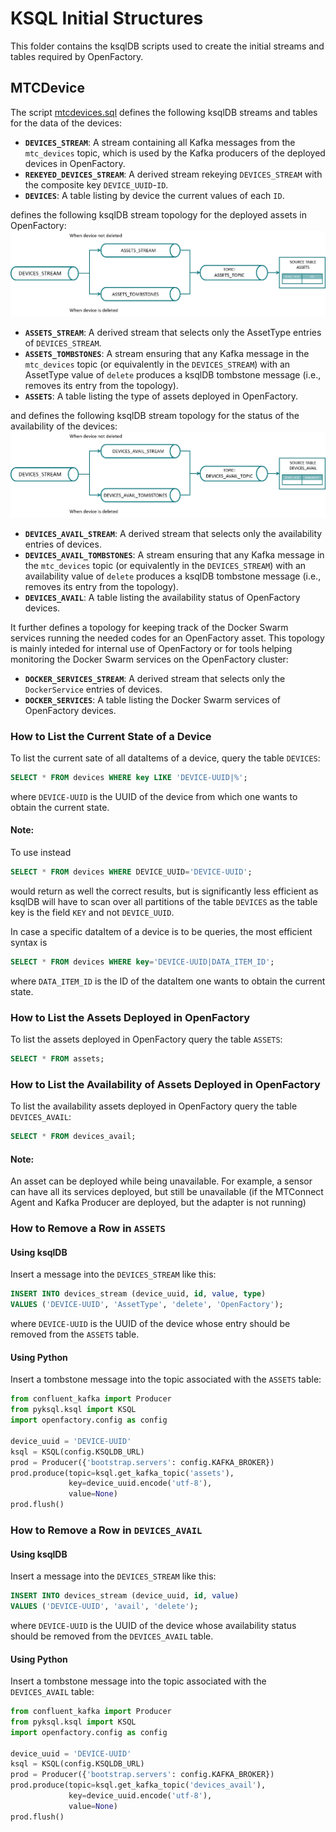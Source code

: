 # KSQL Initial Structures  

This folder contains the ksqlDB scripts used to create the initial streams and tables required by OpenFactory.  

## MTCDevice  

The script [mtcdevices.sql](mtcdevices.sql) defines the following ksqlDB streams and tables for the data of the devices:  

- **`DEVICES_STREAM`**: A stream containing all Kafka messages from the `mtc_devices` topic, which is used by the Kafka producers of the deployed devices in OpenFactory.
- **`REKEYED_DEVICES_STREAM`**: A derived stream rekeying `DEVICES_STREAM` with the composite key `DEVICE_UUID`-`ID`.
- **`DEVICES`**: A table listing by device the current values of each `ID`.

defines the following ksqlDB stream topology for the deployed assets in OpenFactory:
![Stream processing topology for deployed assets](assets_stream_topology.png)
- **`ASSETS_STREAM`**: A derived stream that selects only the AssetType entries of `DEVICES_STREAM`.
- **`ASSETS_TOMBSTONES`**: A stream ensuring that any Kafka message in the `mtc_devices` topic (or equivalently in the `DEVICES_STREAM`) with an AssetType value of `delete` produces a ksqlDB tombstone message (i.e., removes its entry from the topology).
- **`ASSETS`**: A table listing the type of assets deployed in OpenFactory.

and defines the following ksqlDB stream topology for the status of the availability of the devices:
![Stream processing topology for device availability status](devices_avail_stream_topology.png) 
- **`DEVICES_AVAIL_STREAM`**: A derived stream that selects only the availability entries of devices.
- **`DEVICES_AVAIL_TOMBSTONES`**: A stream ensuring that any Kafka message in the `mtc_devices` topic (or equivalently in the `DEVICES_STREAM`) with an availability value of `delete` produces a ksqlDB tombstone message (i.e., removes its entry from the topology).
- **`DEVICES_AVAIL`**: A table listing the availability status of OpenFactory devices.

It further defines a topology for keeping track of the Docker Swarm services running the needed codes for an OpenFactory asset. This topology is mainly inteded for internal use of OpenFactory or for tools helping monitoring the Docker Swarm services on the OpenFactory cluster:
- **`DOCKER_SERVICES_STREAM`**: A derived stream that selects only the `DockerService` entries of devices.
- **`DOCKER_SERVICES`**: A table listing the Docker Swarm services of OpenFactory devices.

### How to List the Current State of a Device

To list the current sate of all dataItems of a device, query the table `DEVICES`:

```sql
SELECT * FROM devices WHERE key LIKE 'DEVICE-UUID|%';
```
where `DEVICE-UUID` is the UUID of the device from which one wants to obtain the current state.

#### Note: 
To use instead
```sql
SELECT * FROM devices WHERE DEVICE_UUID='DEVICE-UUID';
```
would return as well the correct results, but is significantly less efficient as ksqlDB will have to scan over all
partitions of the table `DEVICES` as the table key is the field `KEY` and not `DEVICE_UUID`.

In case a specific dataItem of a device is to be queries, the most efficient syntax is
```sql
SELECT * FROM devices WHERE key='DEVICE-UUID|DATA_ITEM_ID';
```
where `DATA_ITEM_ID` is the ID of the dataItem one wants to obtain the current state.

### How to List the Assets Deployed in OpenFactory
To list the assets deployed in OpenFactory query the table `ASSETS`:
```sql
SELECT * FROM assets;
```

### How to List the Availability of Assets Deployed in OpenFactory
To list the availability assets deployed in OpenFactory query the table `DEVICES_AVAIL`:
```sql
SELECT * FROM devices_avail;
```

#### Note:
An asset can be deployed while being unavailable. For example, a sensor can have all its services deployed,
but still be unavailable (if the MTConnect Agent and Kafka Producer are deployed, but the adapter is not running)

### How to Remove a Row in `ASSETS`  

#### Using ksqlDB  

Insert a message into the `DEVICES_STREAM` like this:  

```sql
INSERT INTO devices_stream (device_uuid, id, value, type)
VALUES ('DEVICE-UUID', 'AssetType', 'delete', 'OpenFactory');
```

where `DEVICE-UUID` is the UUID of the device whose entry should be removed from the `ASSETS` table.  

#### Using Python  

Insert a tombstone message into the topic associated with the `ASSETS` table:  

```python
from confluent_kafka import Producer
from pyksql.ksql import KSQL
import openfactory.config as config

device_uuid = 'DEVICE-UUID'
ksql = KSQL(config.KSQLDB_URL)
prod = Producer({'bootstrap.servers': config.KAFKA_BROKER})
prod.produce(topic=ksql.get_kafka_topic('assets'),
             key=device_uuid.encode('utf-8'),
             value=None)
prod.flush()
```

### How to Remove a Row in `DEVICES_AVAIL`  

#### Using ksqlDB  

Insert a message into the `DEVICES_STREAM` like this:  

```sql
INSERT INTO devices_stream (device_uuid, id, value)
VALUES ('DEVICE-UUID', 'avail', 'delete');
```

where `DEVICE-UUID` is the UUID of the device whose availability status should be removed from the `DEVICES_AVAIL` table.  

#### Using Python  

Insert a tombstone message into the topic associated with the `DEVICES_AVAIL` table:  

```python
from confluent_kafka import Producer
from pyksql.ksql import KSQL
import openfactory.config as config

device_uuid = 'DEVICE-UUID'
ksql = KSQL(config.KSQLDB_URL)
prod = Producer({'bootstrap.servers': config.KAFKA_BROKER})
prod.produce(topic=ksql.get_kafka_topic('devices_avail'),
             key=device_uuid.encode('utf-8'),
             value=None)
prod.flush()
```  
